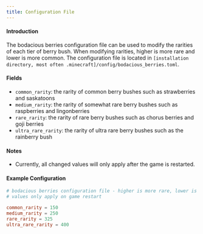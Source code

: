 ```yaml
---
title: Configuration File
---
```


#### Introduction
The bodacious berries configuration file can be used to modify the rarities of each tier of berry bush. When modifying rarities, higher is more rare and lower is more common.
The configuration file is located in `[installation directory, most often .minecraft]/config/bodacious_berries.toml`.

#### Fields
- `common_rarity`: the rarity of common berry bushes such as strawberries and saskatoons
- `medium_rarity`: the rarity of somewhat rare berry bushes such as raspberries and lingonberries
- `rare_rarity`: the rarity of rare berry bushes such as chorus berries and goji berries
- `ultra_rare_rarity`: the rarity of ultra rare berry bushes such as the rainberry bush

#### Notes
- Currently, all changed values will only apply after the game is restarted.

#### Example Configuration
```toml
# bodacious berries configuration file - higher is more rare, lower is more common
# values only apply on game restart

common_rarity = 150
medium_rarity = 250
rare_rarity = 325
ultra_rare_rarity = 400
```